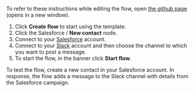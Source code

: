 To refer to these instructions while editing the flow, open [the github page](https://github.com/ot4i/app-connect-templates/blob/main/resources/markdown/Send%20a%20message%20on%20Slack%20when%20a%20new%20Salesforce%20contact%20is%20created_instructions.md) (opens in a new window).

1. Click **Create flow** to start using the template. 
2. Click the Salesforce / **New contact** node.
3. Connect to your [Salesforce](http://ibm.biz/aassalesforce) account.
4. Connect to your [Slack](https://ibm.biz/aasslack) account and then choose the channel to which you want to post a message.
5. To start the flow, in the banner click **Start flow**.

To test the flow, create a new contact in your Salesforce account.  In response, the flow adds a message to the Slack channel with details from the Salesforce campaign.
